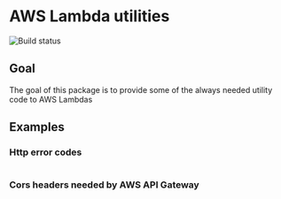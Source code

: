 # AWS Lambda utilities

![Build status](https://travis-ci.org/vdubois/aws-lambda-utils.svg?branch=master)

## Goal

The goal of this package is to provide some of the always needed utility code to AWS Lambdas

## Examples

### Http error codes

```js
```

### Cors headers needed by AWS API Gateway

```js
```

